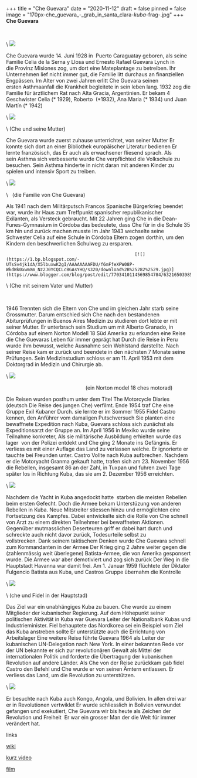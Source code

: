 +++
title = "Che Guevara"
date = "2020-11-12"
draft = false
pinned = false
image = "170px-che_guevara_-_grab_in_santa_clara-_kuba_-frag-.jpg"
+++
**Che Guevara**

                                                    

\    [![](https://1.bp.blogspot.com/-qp1jyi4R_vs/X5f2rOr0FxI/AAAAAAAAFCw/OlUtLy2imM4himl5cV2EQpXN8EvgzawBwCLcBGAsYHQ/w400-h250/download.jpg)](https://www.blogger.com/blog/post/edit/7703410114569854784/6321650398524566074#)



Che Guevara wurde 14. Juni 1928 in  Puerto Caraguatay geboren, als seine Familie Celia de la Serna y Llosa und Ernesto Rafael Guevara Lynch in die Provinz Misiones zog, um dort eine Mateplantage zu betreiben. Ihr Unternehmen lief nicht immer gut, die Familie litt durchaus an finanziellen Engpässen. Im Alter von zwei Jahren erlitt Che Guevara seinen ersten Asthmaanfall die Krankheit begleitete in sein leben lang. 1932 zog die Familie für ärztlichem Rat nach Alta Gracia, Argentinien. Er bekam 4 Geschwister Celia (\* 1929), Roberto  (\*1932), Ana Maria (\* 1934) und Juan Martín (\* 1942) 



\    [![](https://1.bp.blogspot.com/-gpSHs0hxRAo/X5lGtsdF-MI/AAAAAAAAFC8/KgdCmLjhFg0y88y83V9d1kxz5fzcs8yPQCLcBGAsYHQ/w400-h225/dowload.jpg)](https://www.blogger.com/blog/post/edit/7703410114569854784/6321650398524566074#)

\    (Che und seine Mutter)

Che Guevara wurde zuerst zuhause unterrichtet, von seiner Mutter Er konnte sich dort an einer Bibliothek europäischer Literatur bedienen Er lernte französisch, das Er auch als erwachsener fliesend sprach. Als sein Asthma sich verbesserte wurde Che verpflichted die Volkschule zu besuchen. Sein Asthma hinderte in nicht daran mit anderen Kinder zu spielen und intensiv Sport zu treiben.



\    [![](https://1.bp.blogspot.com/-HpdPIJFFmUc/X5lKEb628-I/AAAAAAAAFDI/yJC4R681xuQ_gDTZ7BPFY2Ig6h5fpAG0QCLcBGAsYHQ/w400-h225/download%2B%25281%2529.jpg)](https://www.blogger.com/blog/post/edit/7703410114569854784/6321650398524566074#)

\      (die Familie von Che Guevara)

Als 1941 nach dem Militärputsch Francos Spanische Bürgerkrieg beendet war, wurde ihr Haus zum Treffpunkt spanischer republikanischer Exilanten, als Versteck gebraucht. Mit 22 Jahren ging Che in die Dean-Funes-Gymnasium in Córdoba das bedeutete, dass Che für in die Schule 35 km hin und zurück machen musste Im Jahr 1943 wechselte seine Schwester Celia auf eine Schule in Córdoba Eltern zogen dorthin, um den Kindern den beschwerlichen Schulweg zu ersparen.

                                                     [![](https://1.bp.blogspot.com/-UTsSv4jk1dA/X5lbuxwK2gI/AAAAAAAAFDU/f6mFfeXPW08P-WkdWk0xwmXm_Nz2J0YCQCLcBGAsYHQ/s320/download%2B%25282%2529.jpg)](https://www.blogger.com/blog/post/edit/7703410114569854784/6321650398524566074#)                                                        

\    (Che mit seinem Vater und Mutter)

                                   

1946 Trennten sich die Eltern von Che und im gleichen Jahr starb seine Grossmutter. Darum entschied sich Che nach den bestandenen Abiturprüfungen in Buenos Aires Medizin zu studieren dort lebte er mit seiner Mutter. Er unterbrach sein Studium um mit Alberto Granado, in Córdoba auf einem Norton Modell 18 Süd Amerika zu erkunden eine Reise die Che Guevaras Leben für immer geprägt hat Durch die Reise in Peru wurde ihm bewusst, welche Ausnahme sein Wohlstand darstellte. Nach seiner Reise kam er zurück und beendete in den nächsten 7 Monate seine Prüfungen. Sein Medizinstudium schloss er am 11. April 1953 mit dem Doktorgrad in Medizin und Chirurgie ab.



\    [![](https://1.bp.blogspot.com/-KGUz7qsoSh8/X6ERA0Uhw8I/AAAAAAAAFEY/PueZt4SJAxMREUUlQYSd-HFdD57GXn6vgCLcBGAsYHQ/s320/download.jpg)](https://www.blogger.com/blog/post/edit/7703410114569854784/6321650398524566074#)

                                                       (ein Norton model 18 ches motorad)



Die Reisen wurden posthum unter dem Titel The Motorcycle Diaries (deutsch Die Reise des jungen Che) verfilmt. Ende 1954 traf Che eine Gruppe Exil Kubaner Durch. sie lernte er im Sommer 1955 Fidel Castro kennen, den Anführer vom damaligen Putschversuch Sie planten eine bewaffnete Expedition nach Kuba, Guevara schloss sich zunächst als Expeditionsarzt der Gruppe an. Im April 1956 in Mexiko wurde seine Teilnahme konkreter, Als sie militärische Ausbildung erhielten wurde das lager  von der Polizei entdekt und Che ging 2 Monate ins Gefängnis. Er verliess es mit einer Auflage das Land zu verlassen welche. Er ignorierte er tauchte bei Freunden unter. Castro Vollte nach Kuba aufbrechen. Nachdem er die Motoryacht Granma gekauft hatte, trafen sich am 23. November 1956 die Rebellen, insgesamt 86 an der Zahl, in Tuxpan und fuhren zwei Tage später los in Richtung Kuba, das sie am 2. Dezember 1956 erreichten.



\    [![](https://1.bp.blogspot.com/-qLCX6zUb1vU/X6EZsLPMKGI/AAAAAAAAFEk/_5frU1tGS2wmOX9aq1Wqn_etHs8qddBKgCLcBGAsYHQ/s320/download%2B%25283%2529.jpg)](https://www.blogger.com/blog/post/edit/7703410114569854784/6321650398524566074#)



Nachdem die Yacht in Kuba angedockt hatte  starben die meisten Rebellen beim ersten Gefecht. Doch die Armee bekam Unterstüzung von anderen Rebellen in Kuba. Neue Mitstreiter stiessen hinzu und ermöglichten eine Fortsetzung des Kampfes. Dabei entwickelte sich die Rolle von Che schnell von Arzt zu einem direkten Teilnehmer bei bewaffneten Aktionen. Gegenüber mutmasslichen Deserteuren griff er dabei hart durch und schreckte auch nicht davor zurück, Todesurteile selbst zu vollstrecken. Dank seinem taktischem Denken wurde Che Guevara schnell zum Kommandanten in der Armee Der Krieg ging 2 Jahre weiter gegen die (zahlenmässig weit überlegene) Batista-Armee, die von Amerika gesponsert wurde. Die Armee war aber demotiviert und zog sich zurück Der Weg in die Hauptstadt Havanna war damit frei. Am 1. Januar 1959 flüchtete der Diktator Fulgencio Batista aus Kuba, und Castros Gruppe übernahm die Kontrolle   



\    [﻿![](https://1.bp.blogspot.com/-9YTZm-sVPCo/X6O-QtP7lrI/AAAAAAAAFE0/_yfKBdF0SasIuKwg9JcGOk83uuVPRZmBQCLcBGAsYHQ/s320/CheyFidel.jpg)﻿](https://www.blogger.com/blog/post/edit/7703410114569854784/6321650398524566074#)﻿

\    (che und Fidel in der Hauptstad)



Das Ziel war ein unabhängiges Kuba zu bauen. Che wurde zu einem Mitglieder der kubanischer Regierung. Auf dem Höhepunkt seiner politischen Aktivität in Kuba war Guevara Leiter der Nationalbank Kubas und Industrieminister. Fiel behauptete das Nordkorea sei ein Beispiel vom Ziel das Kuba anstreben sollte Er unterstützte auch die Errichtung von Arbeitslager Eine weitere Reise führte Guevara 1964 als Leiter der kubanischen UN-Delegation nach New York. In einer bekannten Rede vor der UN bekannte er sich zur revolutionären Gewalt als Mittel der internationalen Politik und forderte die Übertragung der kubanischen Revolution auf andere Länder. Als Che von der Reise zurückkam gab fidel Castro den Befehl und Che wurde er von seinen Ämtern entlassen. Er verliess das Land, um die Revolution zu unterstützen. 

\    [![](https://1.bp.blogspot.com/-QTZapD9fsmw/X6PPTeEpadI/AAAAAAAAFFA/SN5wr-QHdOcZ8_a7nyu_2U8y3X995c46wCLcBGAsYHQ/s0/170px-Che_Guevara_-_Grab_in_Santa_Clara%252C_Kuba_%2528frag%2529.jpg)](https://www.blogger.com/blog/post/edit/7703410114569854784/6321650398524566074#)



Er besuchte nach Kuba auch Kongo, Angola, und Bolivien. In allen drei war er in Revolutionen vertwiklet Er wurde schliesslich in Bolivien verwundet gefangen und exekutiert, Che Guevara wir bis heute als Zeichen der Revolution und Freiheit  Er war ein grosser Man der die Welt für immer verändert hat.





links

[wiki](https://www.blogger.com/blog/post/edit/7703410114569854784/6321650398524566074#)

[kurz video](https://www.blogger.com/blog/post/edit/7703410114569854784/6321650398524566074#)

[film](https://www.blogger.com/blog/post/edit/7703410114569854784/6321650398524566074#)